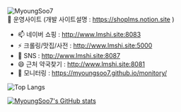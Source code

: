 <img src="https://komarev.com/ghpvc/?username=MyoungSoo7&label=Profile%20views&color=0e75b6&style=flat" alt="MyoungSoo7" /> <br>
🌱 운영사이트 (개발 사이트설명 : https://shoplms.notion.site )  <br> 
- 📫 네이버 쇼핑 : http://www.lmshi.site:8083 <br>
- ⚡ 크롤링/맛집/사전 : http://www.lmshi.site:5000  <br>
- 💬 SNS : http://www.lmshi.site:8087 <br>
- 😄 근처 약국찾기 : http://www.lmshi.site:8081 <br>
- 🔭 모니터링 : https://myoungsoo7.github.io/monitory/<br>
  
![Top Langs](https://github-readme-stats.vercel.app/api/top-langs/?username=MyoungSoo7&layout=compact&theme=dark)   <br>



[![MyoungSoo7's GitHub stats](https://github-readme-stats.vercel.app/api?username=MyoungSoo7&show_icons=true)](https://github.com/MyoungSoo7)

<!--

[![GitHub Streak](https://github-readme-streak-stats.herokuapp.com?user=MyoungSoo7&theme=dark)](https://git.io/streak-stats)

[![Hits](https://hits.seeyoufarm.com/api/count/incr/badge.svg?url=https%3A%2F%2Fgithub.com%2FMyoungSoo7&count_bg=%2379C83D&title_bg=%23555555&icon=&icon_color=%23E7E7E7&title=hits&edge_flat=false)](https://hits.seeyoufarm.com)
- ✨ 맛집 검색(CI/CD) : http://lb-food-prod-234826311.ap-northeast-2.elb.amazonaws.com/


![git-wrapped-MyoungSoo7](https://github.com/user-attachments/assets/28ec89dd-ffa5-4213-8ef2-b9cc7ee9501c)
![잔디 기부 캠페인 기부증](https://github.com/user-attachments/assets/04e31d48-5644-4c9e-addf-917212f2ffc8)
 [![Solved.ac Profile](http://mazassumnida.wtf/api/generate_badge?boj=iamipro)](https://solved.ac/iamipro)
![MyoungSoo7 GitHub stats](https://github-readme-stats.vercel.app/api?username=MyoungSoo7&show_icons=true&theme=dark) <br>   
 [![Hits](https://hits.seeyoufarm.com/api/count/incr/badge.svg?url=https%3A%2F%2Fgithub.com%2FMyoungSoo7&count_bg=%2379C83D&title_bg=%23555555&icon=&icon_color=%23E7E7E7&title=hits&edge_flat=false)](https://hits.seeyoufarm.com)<br> 



💬 사이트설명 : https://shoplms.notion.site  

![Top Langs](https://github-readme-stats.vercel.app/api/top-langs/?username=MyoungSoo7&layout=compact&theme=dark)
[![Solved.ac Profile](http://mazassumnida.wtf/api/generate_badge?boj=iamipro)](https://solved.ac/iamipro)
**MyoungSoo7/MyoungSoo7** is a ✨ _special_ ✨ repository because its `README.md` (this file) appears on your GitHub profile.

Here are some ideas to get you started:
<img src="https://img.shields.io/badge/java-007396?style=for-the-badge&logo=java&logoColor=white">
<img src="https://img.shields.io/badge/spring-6DB33F?style=for-the-badge&logo=spring&logoColor=white">
<img src="https://img.shields.io/badge/mysql-4479A1?style=for-the-badge&logo=mysql&logoColor=white">
<img src="https://img.shields.io/badge/springboot-6DB33F?style=for-the-badge&logo=springboot&logoColor=white"><br>

<img src="https://img.shields.io/badge/java-007396?style=for-the-badge&logo=java&logoColor=white">
<img src="https://img.shields.io/badge/spring-6DB33F?style=for-the-badge&logo=spring&logoColor=white">
<img src="https://img.shields.io/badge/springboot-6DB33F?style=for-the-badge&logo=springboot&logoColor=white"><br>

- 🔭 I’m currently working on ...
- 🌱 I’m currently learning ...
- 👯 I’m looking to collaborate on ...
- 🤔 I’m looking for help with ...
- 💬 Ask me about ...
- 📫 How to reach me: ...
- 😄 Pronouns: ...
- ⚡ Fun fact: ...
-->
